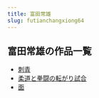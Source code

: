 ```yaml
---
title: 富田常雄
slug: futianchangxiong64
---
```


## 富田常雄の作品一覧

- [刺青](ciqingfd)
- [柔道と拳闘の転がり試合](roudaotoquandounozhuangarishihe34)
- [面](mian31)
